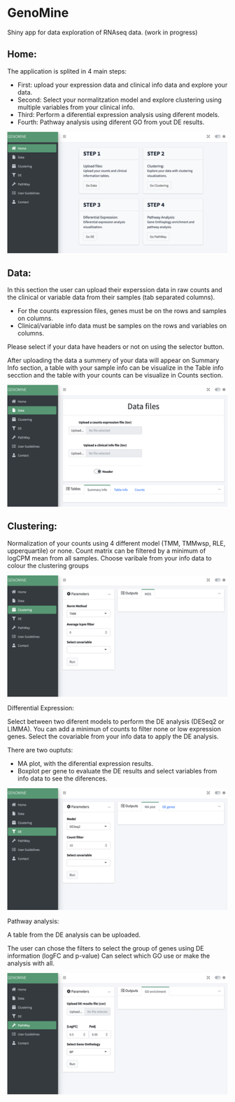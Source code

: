 # GenoMine
Shiny app for data exploration of RNAseq data. (work in progress)

## Home:

The application is splited in 4 main steps:

* First: upload your expression data and clinical info data and explore your data.
* Second: Select your normalitzation model and explore clustering using multiple variables from your clinical info.
* Third: Perform a diferential expression analysis using diferent models.
* Fourth: Pathway analysis using diferent GO from yout DE results.

![My Image](images/menu.png)

## Data:

In this section the user can upload their experssion data in raw counts and the clinical or variable data from their samples (tab separated columns).

* For the counts expression files, genes must be on the rows and samples on columns.
* Clinical/variable info data must be samples on the rows and variables on columns.

Please select if your data have headers or not on using the selector button.

After uploading the data a summery of your data will appear on Summary Info section, a table with your sample info can be visualize in the Table info secction and the table with your counts can be visualize in Counts section.

![My Image](images/data.png)

## Clustering:

Normalization of your counts using 4 different model (TMM, TMMwsp, RLE, upperquartile) or none.
Count matrix can be filtered by a minimum of logCPM mean from all samples.
Choose varibale from your info data to colour the clustering groups

![My Image](images/clustering.png)

Differential Expression:

Select between two diferent models to perform the DE analysis (DESeq2 or LIMMA).
You can add a minimun of counts to filter none or low expression genes.
Select the covariable from your info data to apply the DE analysis.

There are two ouptuts:

* MA plot, with the diferential expression results.
* Boxplot per gene to evaluate the DE results and select variables from info data to see the diferences.

![My Image](images/DE.png)

Pathway analysis:

A table from the DE analysis can be uploaded.

The user can chose the filters to select the group of genes using DE information (logFC and p-value)
Can select which GO use or make the analysis with all.

![My Image](images/pathway.png)
